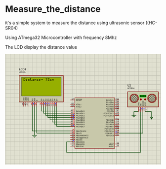 # Measure_the_distance
it's a simple system to measure the distance using ultrasonic sensor ((HC-SR04)

Using ATmega32 Microcontroller with frequency 8Mhz

The LCD display the distance value


![](https://github.com/Abdel-Rhman-Helal/Measure_the_distance/blob/main/Capture.PNG)
